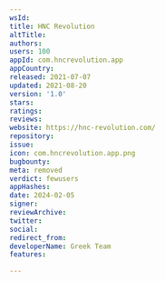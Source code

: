 ```yaml
---
wsId: 
title: HNC Revolution
altTitle: 
authors: 
users: 100
appId: com.hncrevolution.app
appCountry: 
released: 2021-07-07
updated: 2021-08-20
version: '1.0'
stars: 
ratings: 
reviews: 
website: https://hnc-revolution.com/
repository: 
issue: 
icon: com.hncrevolution.app.png
bugbounty: 
meta: removed
verdict: fewusers
appHashes: 
date: 2024-02-05
signer: 
reviewArchive: 
twitter: 
social: 
redirect_from: 
developerName: Greek Team
features: 

---
```


